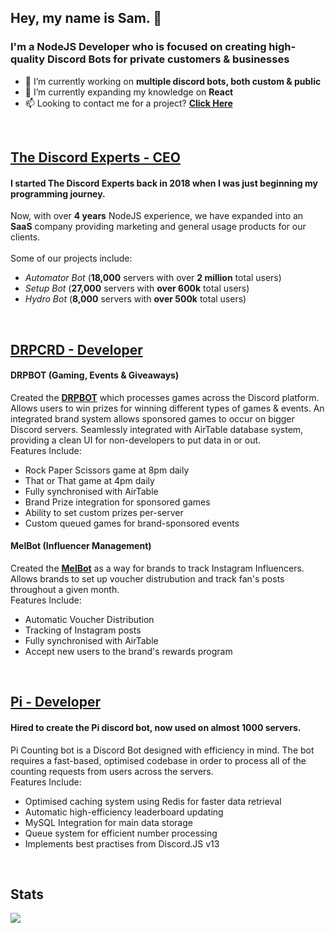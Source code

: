 ## Hey, my name is Sam. 👋

### I'm a NodeJS Developer who is focused on creating high-quality Discord Bots for private customers & businesses
- 🔭 I’m currently working on **multiple discord bots, both custom & public**
- 🌱 I’m currently expanding my knowledge on **React**
- 📫 Looking to contact me for a project? [**Click Here**](mailto:info@thediscordexperts.com)

<br />

## [The Discord Experts - CEO](https://www.thediscordexperts.com)
#### I started The Discord Experts back in 2018 when I was just beginning my programming journey. 
Now, with over **4 years** NodeJS experience, we have expanded into an **SaaS** company providing marketing and general usage products for our clients.
<br />
<br />
Some of our projects include:
- *Automator Bot* (**18,000** servers with over **2 million** total users)
- *Setup Bot* (**27,000** servers with **over 600k** total users)
- *Hydro Bot* (**8,000** servers with **over 500k** total users)

<br />

## [DRPCRD - Developer](https://www.drpcrd.com)
#### DRPBOT (Gaming, Events & Giveaways)
Created the **[DRPBOT](https://drpbot.com)** which processes games across the Discord platform. Allows users to win prizes for winning different types of games & events. An integrated brand system allows sponsored games to occur on bigger Discord servers. Seamlessly integrated with AirTable database system, providing a clean UI for non-developers to put data in or out.
<br />
Features Include:
- Rock Paper Scissors game at 8pm daily
- That or That game at 4pm daily
- Fully synchronised with AirTable
- Brand Prize integration for sponsored games
- Ability to set custom prizes per-server
- Custom queued games for brand-sponsored events

#### MelBot (Influencer Management)
Created the **[MelBot](https://www.drpcrd.com/fan-drops)** as a way for brands to track Instagram Influencers. Allows brands to set up voucher distrubution and track fan's posts throughout a given month.
<br />
Features Include:
- Automatic Voucher Distribution
- Tracking of Instagram posts
- Fully synchronised with AirTable
- Accept new users to the brand's rewards program

<br />

## [Pi - Developer](https://top.gg/bot/738549774931984466)
#### Hired to create the Pi discord bot, now used on almost 1000 servers.
Pi Counting bot is a Discord Bot designed with efficiency in mind. 
The bot requires a fast-based, optimised codebase in order to process all of the counting requests from users across the servers.
<br />
Features Include:
- Optimised caching system using Redis for faster data retrieval
- Automatic high-efficiency leaderboard updating 
- MySQL Integration for main data storage
- Queue system for efficient number processing
- Implements best practises from Discord.JS v13

<br />

## Stats
<img src="https://svgur.com/i/YRX.svg">

<!--
**samennis1/samennis1** is a ✨ _special_ ✨ repository because its `README.md` (this file) appears on your GitHub profile.

Here are some ideas to get you started:

- 🔭 I’m currently working on ...
- 🌱 I’m currently learning ...
- 👯 I’m looking to collaborate on ...
- 🤔 I’m looking for help with ...
- 💬 Ask me about ...
- 📫 How to reach me: ...
- 😄 Pronouns: ...
- ⚡ Fun fact: ...
-->
